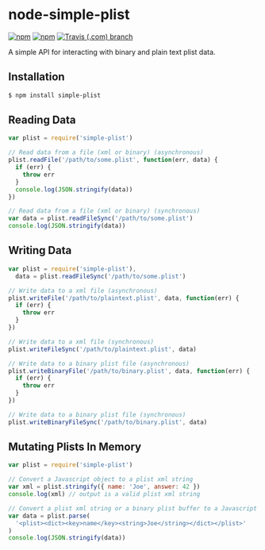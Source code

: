 # node-simple-plist

[![npm](https://img.shields.io/npm/dw/simple-plist.svg?style=popout&logo=npm)](https://www.npmjs.org/package/simple-plist)
[![npm](https://img.shields.io/npm/v/simple-plist.svg?style=popout&logo=npm)](https://www.npmjs.com/package/simple-plist)
[![Travis (.com) branch](https://img.shields.io/travis/com/wollardj/node-simple-plist/develop.svg?style=popout&logo=Travis%20CI)](https://travis-ci.com/wollardj/node-simple-plist)

A simple API for interacting with binary and plain text plist data.

## Installation

```sh
$ npm install simple-plist
```

## Reading Data

```js
var plist = require('simple-plist')

// Read data from a file (xml or binary) (asynchronous)
plist.readFile('/path/to/some.plist', function(err, data) {
  if (err) {
    throw err
  }
  console.log(JSON.stringify(data))
})

// Read data from a file (xml or binary) (synchronous)
var data = plist.readFileSync('/path/to/some.plist')
console.log(JSON.stringify(data))
```

## Writing Data

```js
var plist = require('simple-plist'),
  data = plist.readFileSync('/path/to/some.plist')

// Write data to a xml file (asynchronous)
plist.writeFile('/path/to/plaintext.plist', data, function(err) {
  if (err) {
    throw err
  }
})

// Write data to a xml file (synchronous)
plist.writeFileSync('/path/to/plaintext.plist', data)

// Write data to a binary plist file (asynchronous)
plist.writeBinaryFile('/path/to/binary.plist', data, function(err) {
  if (err) {
    throw err
  }
})

// Write data to a binary plist file (synchronous)
plist.writeBinaryFileSync('/path/to/binary.plist', data)
```

## Mutating Plists In Memory

```js
var plist = require('simple-plist')

// Convert a Javascript object to a plist xml string
var xml = plist.stringify({ name: 'Joe', answer: 42 })
console.log(xml) // output is a valid plist xml string

// Convert a plist xml string or a binary plist buffer to a Javascript object
var data = plist.parse(
  '<plist><dict><key>name</key><string>Joe</string></dict></plist>'
)
console.log(JSON.stringify(data))
```
